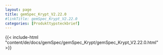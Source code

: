 ```yaml
---
layout: page
title: gemSpec_Krypt_V2.22.0
#linkTitle: gemSpec_Krypt_V2.22.0
categories: [Produkttypsteckbrief]
---
```

{{< include-html "content/de/docs/gemSpec/gemSpec_Krypt/gemSpec_Krypt_V2.22.0.html" >}}